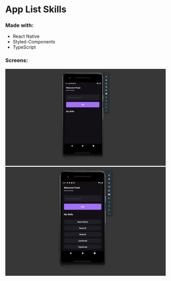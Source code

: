 # App List Skills

### Made with:

- React Native
- Styled-Components
- TypeScript

### Screens:

![banner](./src/assets/img/app-01.png)
![banner](./src/assets/img/app-02.png)
